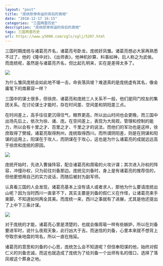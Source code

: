 ```yaml
---
layout: "post"
title: "庞统悲惨命运的背后的真相"
date: "2018-12-17 16:15"
categories: "三国两晋历史"
description: "庞统悲惨命运的背后的真相"
tags: 三国两晋历史
url: https://www.y5000.com/zgls/sglj/5207.html
---
```






三国时期庞统与诸葛亮齐名，诸葛亮号卧龙，庞统好凤雏。诸葛亮想必大家再熟悉不过了，他的《隆中对》、《出师表》，他神机妙算、料事如神，后人称之为武侯。而庞统呢，虽然是与诸葛亮齐名，但比起孔明来，实在是差得太多了。

![](https://img.y5000.com/uploads/allimg/161115/1515162158-0.jpg)

为什么雏凤庞统会如此地不堪一击，命丧落凤坡？难道真的是庞统虚有其名，像金庸笔下的南慕容一样？

三国中的谋士很多，但徐庶、诸葛亮和庞统三人关系不一般，他们是同门校友的集团关系。在讨论谋士才能时，存在时间差、空间差和阴阳差三点。

在时间差上，高手往往更沉得住气，眼界更高，所以出山时间也会更晚，而三国中出场先后上，依次为徐、诸、庞。在空间差上，表现为大局观，管理和控制的能力，所以会有十里之才、百里之才、千里之才的说法，而他们的军功也是这样，徐庶取得了樊城，诸葛亮取得荆州，庞统取得西川。而所谓阴阳差，则是在阴谋和阳谋的运用上，阳谋在于攻人，而阴谋在于攻心，这也是为什么诸葛亮的成就远远高于徐庶和庞统的原因。

![](https://img.y5000.com/uploads/allimg/161115/15151A316-1.jpg)

庞统开始时，先进入曹操阵容，配合诸葛亮和周瑜的火攻计谋；其次进入孙权的阵容，冲撞孙权，只为前往刘备那边。庞统见刘备时，身上是有诸葛亮的推荐信的，但他更想用自己的实力说话，而随后被封为副军师。

认真看三国的人会发现，诸葛亮基本上没有请人或者求人，那他为什么要请庞统出山呢？因为当时西川一直拿不下，其实主要是刘备的假仁义在作怪，让诸葛亮束手束脚，不知道如何两全其美。而庞统一来，西川之事就有了进展，尤其是他还提出了上中下三条计谋。

![](https://img.y5000.com/uploads/allimg/161115/1515161C9-2.jpg)

对于庞统的才能，诸葛亮心里是清楚的，也就会像周瑜一样有些嫉妒，所以在刘备要进军时，说什么夜观天象，此行凶大于吉。而迷信的刘备，心里本来就不想背上夺取宗亲地盘的骂名，所以一直在拖延。

诸葛亮的意思和刘备的小心思，庞统怎么会不知道呢？但信奉阳谋的他，始终对假仁义的刘备忠诚，而这也就造成了庞统为了给刘备一个出师有名的借口，选择了落凤坡这个葬身之地。
